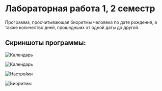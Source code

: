 # Лабораторная работа 1, 2 семестр

Программа, просчитывающая биоритмы человека по дате рождения, а также количество дней, прошеднших от одной даты до другой.

## Скриншоты программы:

![Календарь](calendar1.png)


![Календарь](calendar2.png)


![Настройки](settings.png)


![Биоритмы](biorythms.png)
